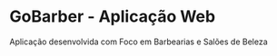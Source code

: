# GoBarber - Aplicação Web

<p>Aplicação desenvolvida com Foco em Barbearias e Salões de Beleza</p>
